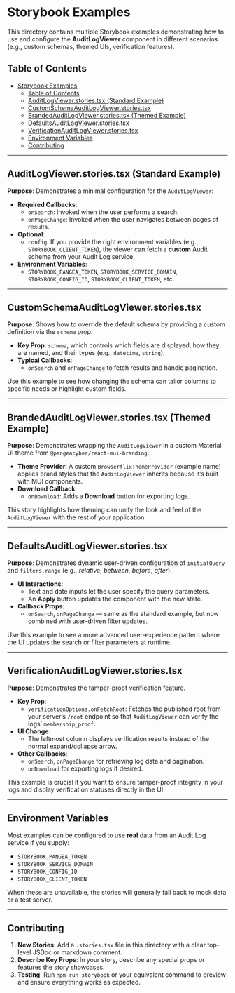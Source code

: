 # Storybook Examples

This directory contains multiple Storybook examples demonstrating how to use and configure the **AuditLogViewer** component in different scenarios (e.g., custom schemas, themed UIs, verification features).

## Table of Contents

- [Storybook Examples](#storybook-examples)
  - [Table of Contents](#table-of-contents)
  - [AuditLogViewer.stories.tsx (Standard Example)](#auditlogviewerstoriestsx-standard-example)
  - [CustomSchemaAuditLogViewer.stories.tsx](#customschemaauditlogviewerstoriestsx)
  - [BrandedAuditLogViewer.stories.tsx (Themed Example)](#brandedauditlogviewerstoriestsx-themed-example)
  - [DefaultsAuditLogViewer.stories.tsx](#defaultsauditlogviewerstoriestsx)
  - [VerificationAuditLogViewer.stories.tsx](#verificationauditlogviewerstoriestsx)
  - [Environment Variables](#environment-variables)
  - [Contributing](#contributing)

---

## AuditLogViewer.stories.tsx (Standard Example)

**Purpose**: Demonstrates a minimal configuration for the `AuditLogViewer`:

- **Required Callbacks**:
  - `onSearch`: Invoked when the user performs a search.
  - `onPageChange`: Invoked when the user navigates between pages of results.
- **Optional**:
  - `config`: If you provide the right environment variables (e.g., `STORYBOOK_CLIENT_TOKEN`), the viewer can fetch a **custom** Audit schema from your Audit Log service.
- **Environment Variables**:
  - `STORYBOOK_PANGEA_TOKEN`, `STORYBOOK_SERVICE_DOMAIN`, `STORYBOOK_CONFIG_ID`, `STORYBOOK_CLIENT_TOKEN`, etc.

---

## CustomSchemaAuditLogViewer.stories.tsx

**Purpose**: Shows how to override the default schema by providing a custom definition via the `schema` prop.

- **Key Prop**: `schema`, which controls which fields are displayed, how they are named, and their types (e.g., `datetime`, `string`).
- **Typical Callbacks**:
  - `onSearch` and `onPageChange` to fetch results and handle pagination.

Use this example to see how changing the schema can tailor columns to specific needs or highlight custom fields.

---

## BrandedAuditLogViewer.stories.tsx (Themed Example)

**Purpose**: Demonstrates wrapping the `AuditLogViewer` in a custom Material UI theme from `@pangeacyber/react-mui-branding`.

- **Theme Provider**: A custom `BrowserflixThemeProvider` (example name) applies brand styles that the `AuditLogViewer` inherits because it’s built with MUI components.
- **Download Callback**:
  - `onDownload`: Adds a **Download** button for exporting logs.

This story highlights how theming can unify the look and feel of the `AuditLogViewer` with the rest of your application.

---

## DefaultsAuditLogViewer.stories.tsx

**Purpose**: Demonstrates dynamic user-driven configuration of `initialQuery` and `filters.range` (e.g., _relative_, _between_, _before_, _after_).

- **UI Interactions**:
  - Text and date inputs let the user specify the query parameters.
  - An **Apply** button updates the component with the new state.
- **Callback Props**:
  - `onSearch`, `onPageChange` — same as the standard example, but now combined with user-driven filter updates.

Use this example to see a more advanced user-experience pattern where the UI updates the search or filter parameters at runtime.

---

## VerificationAuditLogViewer.stories.tsx

**Purpose**: Demonstrates the tamper-proof verification feature.

- **Key Prop**:
  - `verificationOptions.onFetchRoot`: Fetches the published root from your server’s `/root` endpoint so that `AuditLogViewer` can verify the logs’ `membership_proof`.
- **UI Change**:
  - The leftmost column displays verification results instead of the normal expand/collapse arrow.
- **Other Callbacks**:
  - `onSearch`, `onPageChange` for retrieving log data and pagination.
  - `onDownload` for exporting logs if desired.

This example is crucial if you want to ensure tamper-proof integrity in your logs and display verification statuses directly in the UI.

---

## Environment Variables

Most examples can be configured to use **real** data from an Audit Log service if you supply:

- `STORYBOOK_PANGEA_TOKEN`
- `STORYBOOK_SERVICE_DOMAIN`
- `STORYBOOK_CONFIG_ID`
- `STORYBOOK_CLIENT_TOKEN`

When these are unavailable, the stories will generally fall back to mock data or a test server.

---

## Contributing

1. **New Stories**: Add a `.stories.tsx` file in this directory with a clear top-level JSDoc or markdown comment.
2. **Describe Key Props**: In your story, describe any special props or features the story showcases.
3. **Testing**: Run `npm run storybook` or your equivalent command to preview and ensure everything works as expected.
